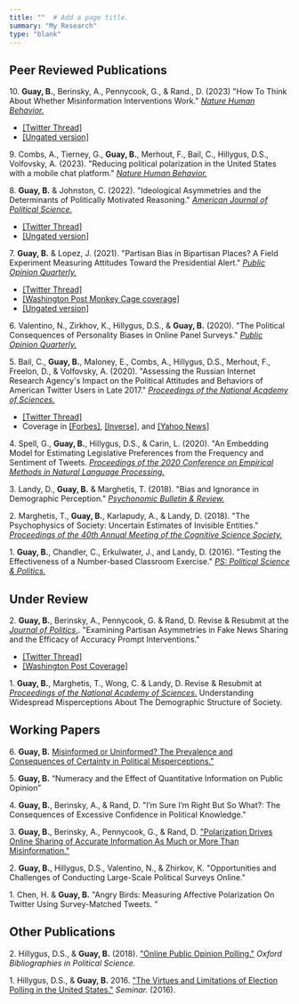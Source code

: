 ```yaml
---
title: ""  # Add a page title.
summary: "My Research"
type: "blank"  
---
```


## **Peer Reviewed Publications** 

10\. **Guay, B.**, Berinsky, A., Pennycook, G., \& Rand., D. (2023) "How To Think About Whether Misinformation Interventions Work." [*Nature Human Behavior.*](https://www.nature.com/articles/s41562-023-01667-w) 
- [[Twitter Thread]](https://twitter.com/BrianMGuay/status/1689670653153050625?s=20)
- [[Ungated version]](https://www.brianguay.com/files/Guay_2022_interventions.pdf)

9\. Combs, A., Tierney, G., **Guay, B.**, Merhout, F., Bail, C., Hillygus, D.S., Volfovsky, A. (2023). "Reducing political polarization in the United States with a mobile chat platform." [*Nature Human Behavior.*](https://www.nature.com/articles/s41562-023-01655-0)

8\. **Guay, B.** & Johnston, C. (2022). "Ideological Asymmetries and the Determinants of Politically Motivated Reasoning." [*American Journal of Political Science.*](http://doi.org/10.1111/ajps.12624)        
- [[Twitter Thread]](https://twitter.com/BrianMGuay/status/1408061603073908736)
- [[Ungated version]](https://www.brianguay.com/files/GuayJohnston_2021_AJPS.pdf) 

7\. **Guay, B.** & Lopez, J. (2021). "Partisan Bias in Bipartisan Places? A Field Experiment Measuring Attitudes Toward the Presidential Alert." [*Public Opinion Quarterly.*](https://doi.org/10.1093/poq/nfab010)
- [[Twitter Thread]](https://twitter.com/BrianMGuay/status/1430171924190072844)
- [[Washington Post Monkey Cage coverage]](https://www.washingtonpost.com/news/monkey-cage/wp/2018/10/24/new-data-show-how-americans-really-reacted-to-nationwide-cellphone-alert/) 
- [[Ungated version]](https://www.brianguay.com/files/GuayLopez_2021_POQ.pdf) 


6\. Valentino, N., Zirkhov, K., Hillygus, D.S., & **Guay, B.** (2020). "The Political Consequences of Personality Biases in Online Panel Surveys." [*Public Opinion Quarterly.*](https://doi.org/10.1093/poq/nfaa026)

5\. Bail, C., **Guay, B.**, Maloney, E., Combs, A., Hillygus, D.S., Merhout, F., Freelon, D., & Volfovsky, A. (2020). "Assessing the Russian Internet Research Agency's Impact on the Political Attitudes and Behaviors of American Twitter Users in Late 2017." [*Proceedings of the National Academy of Sciences.*](https://www.pnas.org/content/early/2019/11/20/1906420116)
- [[Twitter Thread]](https://mobile.twitter.com/chris_bail/status/1199058772515262466)
- Coverage in [[Forbes]](https://www.forbes.com/sites/seanlawson/2019/12/06/what-if-russian-disinformation-isnt-as-effective-as-we-thought/?sh=1e2db5564e8b), [[Inverse]](https://www.inverse.com/article/61215-russian-twitter-bots-ira-effect), and [[Yahoo News]](https://news.yahoo.com/study-finds-no-evidence-russian-175019198.html)

4\. Spell, G., **Guay, B.**, Hillygus, D.S., & Carin, L. (2020). "An Embedding Model for Estimating Legislative Preferences from the Frequency and Sentiment of Tweets. [*Proceedings of the
2020 Conference on Empirical Methods in Natural Language Processing.*](https://aclanthology.org/2020.emnlp-main.46.pdf)


3\. Landy, D., **Guay, B.** & Marghetis, T. (2018). "Bias and Ignorance in Demographic Perception." [*Psychonomic Bulletin & Review.*](https://link.springer.com/article/10.3758/s13423-017-1360-2)


2\. Marghetis, T., **Guay, B.**, Karlapudy, A., & Landy, D. (2018). "The Psychophysics of Society: Uncertain Estimates of Invisible Entities." [*Proceedings of the 40th Annual Meeting of the Cognitive Science Society.*](https://cogsci.mindmodeling.org/2018/papers/0155/0155.pdf)

1\. **Guay, B.**, Chandler, C., Erkulwater, J., and Landy, D. (2016). "Testing the Effectiveness of a Number-based Classroom Exercise." [*PS: Political Science & Politics.*](https://www.cambridge.org/core/journals/ps-political-science-and-politics/article/testing-the-effectiveness-of-a-numberbased-classroom-exercise/E3F444F2E31340F7E63A833573B65AEC)

## **Under Review**

2\. **Guay, B.**, Berinsky, A., Pennycook, G. & Rand, D. Revise & Resubmit at the [*Journal of Politics*.](https://osf.io/preprints/psyarxiv/y762k). "Examining Partisan Asymmetries in Fake News Sharing and the Efficacy of Accuracy Prompt Interventions." 
- [[Twitter Thread]](https://twitter.com/BrianMGuay/status/1514617508728254467)
- [[Washington Post Coverage]](https://www.washingtonpost.com/opinions/2022/05/31/gun-safety-compromise-impossible-gop-disinformation/)


1\. **Guay, B.**, Marghetis, T., Wong, C. & Landy, D. Revise & Resubmit at [*Proceedings of the National Academy of Sciences*.](https://www.brianguay.com/files/guay_2024_misperceptions.pdf) Understanding Widespread Misperceptions About The Demographic Structure of Society.




## **Working Papers** 

6\. **Guay, B.** [Misinformed or Uninformed? The Prevalence and Consequences of Certainty in Political Misperceptions."](https://www.brianguay.com/files/Guay_2022_misinformed.pdf)

5\. **Guay, B.** “Numeracy and the Effect of Quantitative Information on Public Opinion”

4\. **Guay, B.**, Berinsky, A., & Rand, D. "I’m Sure I’m Right But So What?: The Consequences of Excessive Confidence in Political Knowledge."

3\. **Guay, B.**, Berinsky, A., Pennycook, G., & Rand, D. ["Polarization Drives Online Sharing of Accurate Information As Much or More Than Misinformation."](https://www.brianguay.com/files/guay_2023_polarization.pdf)

2\. **Guay, B.**, Hillygus, D.S., Valentino, N., & Zhirkov, K. "Opportunities and Challenges of Conducting Large-Scale Political Surveys Online." 

1\. Chen, H. & **Guay, B.** "Angry Birds: Measuring Affective Polarization On Twitter Using Survey-Matched Tweets. " 



## **Other Publications**

2\. Hillygus, D.S., & **Guay, B.** (2018). ["Online Public Opinion Polling."](https://www.oxfordbibliographies.com/view/document/obo-9780199756223/obo-9780199756223-0250.xml) *Oxford Bibliographies in Political Science.* 

1\. Hillygus, D.S., & **Guay, B.** 2016. ["The Virtues and Limitations of Election Polling in the United States."](https://sites.duke.edu/hillygus/files/2017/04/2016.HillygusGuay.Seminar.pdf) *Seminar.* (2016).



